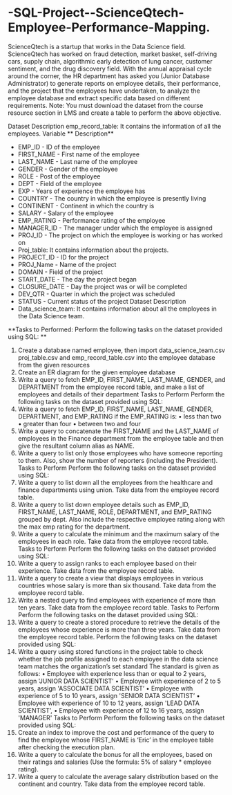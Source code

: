 # -SQL-Project--ScienceQtech-Employee-Performance-Mapping.
ScienceQtech is a startup that works in the Data Science field. ScienceQtech has worked on fraud detection, market basket, self-driving cars, supply chain, algorithmic early detection of lung cancer, customer sentiment, and the drug discovery field. With the annual appraisal cycle around the corner, the HR department has asked you (Junior Database Administrator) to generate reports on employee details, their performance, and the project that the employees have undertaken, to analyze the employee database and extract specific data based on different requirements. Note: You must download the dataset from the course resource section in LMS and create a table to perform the above objective.

Dataset Description emp_record_table: It contains the information of all the employees. Variable 
** Description**
- EMP_ID - ID of the employee
- FIRST_NAME - First name of the employee
- LAST_NAME - Last name of the employee
- GENDER - Gender of the employee
- ROLE - Post of the employee
- DEPT - Field of the employee
- EXP - Years of experience the employee has
- COUNTRY - The country in which the employee is presently living
- CONTINENT - Continent in which the country is
- SALARY - Salary of the employee
- EMP_RATING - Performance rating of the employee
- MANAGER_ID - The manager under which the employee is assigned
- PROJ_ID - The project on which the employee is working or has worked on
- Proj_table: It contains information about the projects.
- PROJECT_ID - ID for the project
- PROJ_Name - Name of the project
- DOMAIN - Field of the project
- START_DATE - The day the project began
- CLOSURE_DATE - Day the project was or will be completed
- DEV_QTR - Quarter in which the project was scheduled
- STATUS - Current status of the project Dataset Description
- Data_science_team: It contains information about all the employees in the Data Science team.

**Tasks to Performed: Perform the following tasks on the dataset provided using SQL:
**
1. Create a database named employee, then import data_science_team.csv proj_table.csv and emp_record_table.csv into the employee database from the given resources
2. Create an ER diagram for the given employee database
3. Write a query to fetch EMP_ID, FIRST_NAME, LAST_NAME, GENDER, and DEPARTMENT from the employee record table, and make a list of employees and details of their department Tasks to Perform Perform the following tasks on the dataset provided using SQL:
4. Write a query to fetch EMP_ID, FIRST_NAME, LAST_NAME, GENDER, DEPARTMENT, and EMP_RATING if the EMP_RATING is: • less than two • greater than four • between two and four
5. Write a query to concatenate the FIRST_NAME and the LAST_NAME of employees in the Finance department from the employee table and then give the resultant column alias as NAME.
6. Write a query to list only those employees who have someone reporting to them. Also, show the number of reporters (including the President). Tasks to Perform Perform the following tasks on the dataset provided using SQL:
7. Write a query to list down all the employees from the healthcare and finance departments using union. Take data from the employee record table.
8. Write a query to list down employee details such as EMP_ID, FIRST_NAME, LAST_NAME, ROLE, DEPARTMENT, and EMP_RATING grouped by dept. Also include the respective employee rating along with the max emp rating for the department.
9. Write a query to calculate the minimum and the maximum salary of the employees in each role. Take data from the employee record table. Tasks to Perform Perform the following tasks on the dataset provided using SQL:
10. Write a query to assign ranks to each employee based on their experience. Take data from the employee record table.
11. Write a query to create a view that displays employees in various countries whose salary is more than six thousand. Take data from the employee record table.
12. Write a nested query to find employees with experience of more than ten years. Take data from the employee record table. Tasks to Perform Perform the following tasks on the dataset provided using SQL:
13. Write a query to create a stored procedure to retrieve the details of the employees whose experience is more than three years. Take data from the employee record table. Perform the following tasks on the dataset provided using SQL:
14. Write a query using stored functions in the project table to check whether the job profile assigned to each employee in the data science team matches the organization’s set standard The standard is given as follows:
• Employee with experience less than or equal to 2 years, assign 'JUNIOR DATA SCIENTIST’
• Employee with experience of 2 to 5 years, assign 'ASSOCIATE DATA SCIENTIST’
• Employee with experience of 5 to 10 years, assign 'SENIOR DATA SCIENTIST’
• Employee with experience of 10 to 12 years, assign 'LEAD DATA SCIENTIST’,
• Employee with experience of 12 to 16 years, assign 'MANAGER' Tasks to Perform Perform the following tasks on the dataset provided using SQL:
16. Create an index to improve the cost and performance of the query to find the employee whose FIRST_NAME is ‘Eric’ in the employee table after checking the execution plan.
17. Write a query to calculate the bonus for all the employees, based on their ratings and salaries (Use the formula: 5% of salary * employee rating).
18. Write a query to calculate the average salary distribution based on the continent and country. Take data from the employee record table.

